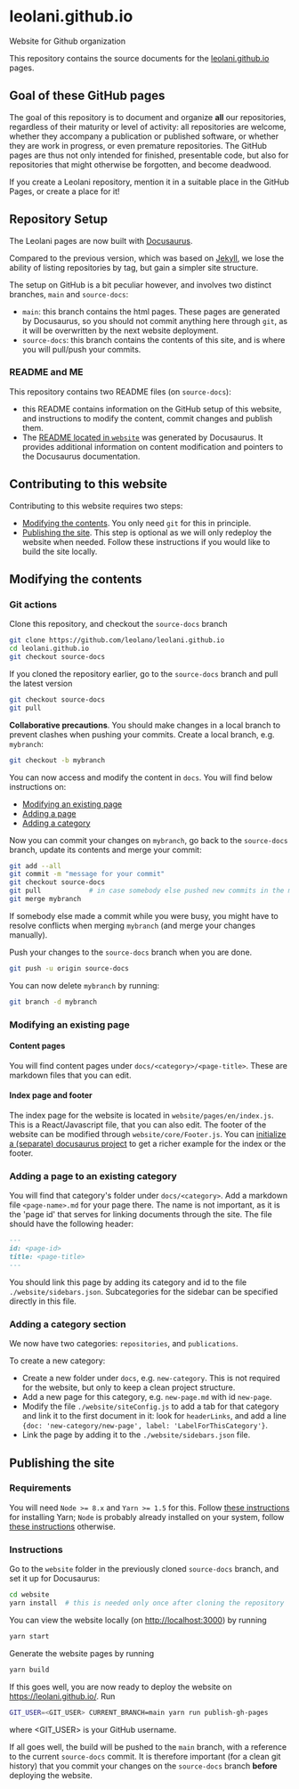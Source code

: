 # leolani.github.io
Website for Github organization

This repository contains the source documents for the [leolani.github.io](https://leolani.github.io) pages.

## Goal of these GitHub pages

The goal of this repository is to document and organize **all** our repositories, regardless of their maturity or level of activity: all repositories are welcome, whether they accompany a publication or published software, or whether they are work in progress, or even premature repositories. The GitHub pages are thus not only intended for finished, presentable code, but also for repositories that might otherwise be forgotten, and become deadwood.

If you create a Leolani repository, mention it in a suitable place in the GitHub Pages, or create a place for it!

## Repository Setup

The Leolani pages are now built with [Docusaurus](https://docusaurus.io/en/).

Compared to the previous version, which was based on [Jekyll](https://jekyllrb.com/), we lose the ability of listing repositories by tag, but gain a simpler site structure.

The setup on GitHub is a bit peculiar however, and involves two distinct branches, `main` and `source-docs`:

* `main`: this branch contains the html pages. These pages are generated by Docusaurus, so you should not commit anything here through `git`, as it will be overwritten by the next website deployment.
* `source-docs`: this branch contains the contents of this site, and is where you will pull/push your commits. 

### README and ME 

This repository contains two README files (on `source-docs`):

* this README contains information on the GitHub setup of this website, and instructions to modify the content, commit changes and publish them.
* The [README located in `website`](https://github.com/leolani/leolani.github.io/blob/source-docs/website/README.md) was generated by Docusaurus. It provides additional information on content modification and pointers to the Docusaurus documentation.

## Contributing to this website

Contributing to this website requires two steps:

- [Modifying the contents](#modifying-the-contents). You only need `git` for this in principle.
- [Publishing the site](#publishing-the-site). This step is optional as we will only redeploy the website when needed. Follow these instructions if you would like to build the site locally. 

## Modifying the contents

### Git actions 

Clone this repository, and checkout the `source-docs` branch

```sh
git clone https://github.com/leolano/leolani.github.io
cd leolani.github.io
git checkout source-docs
```

If you cloned the repository earlier, go to the `source-docs` branch and pull the latest version

```sh
git checkout source-docs
git pull
```

**Collaborative precautions**. You should make changes in a local branch to prevent clashes when pushing your commits. Create a local branch, e.g. `mybranch`:

```sh
git checkout -b mybranch
```

You can now access and modify the content in `docs`. You will find below instructions on: 

- [Modifying an existing page](#modifying-an-existing-page)
- [Adding a page](#adding-a-page-to-an-existing-category)
- [Adding a category](#adding-a-category-section)

Now you can commit your changes on `mybranch`, go back to the `source-docs` branch, update its contents and merge your commit:

```sh
git add --all
git commit -m "message for your commit"
git checkout source-docs
git pull 			# in case somebody else pushed new commits in the meantime...
git merge mybranch 
```

If somebody else made a commit while you were busy, you might have to resolve conflicts when merging `mybranch` (and merge your changes manually).

Push your changes to the `source-docs` branch when you are done.

```sh
git push -u origin source-docs
```

You can now delete `mybranch` by running:

```sh
git branch -d mybranch
```

### Modifying an existing page
#### Content pages

You will find content pages under `docs/<category>/<page-title>`. These are markdown files that you can edit.

#### Index page and footer

The index page for the website is located in `website/pages/en/index.js`. This is a React/Javascript file, that you can also edit. 
The footer of the website can be modified through `website/core/Footer.js`.
You can [initialize a (separate) docusaurus project](https://docusaurus.io/docs/en/installation) to get a richer example for the index or the footer.

### Adding a page to an existing category

You will find that category's folder under `docs/<category>`. Add a markdown file `<page-name>.md` for your page there. The name is not important, as it is the 'page id' that serves for linking documents through the site. The file should have the following header:

```md
---
id: <page-id>
title: <page-title>
---
```

You should link this page by adding its category and id to the file `./website/sidebars.json`. Subcategories for the sidebar can be specified directly in this file. 

### Adding a category section

We now have two categories: `repositories`, and `publications`.

To create a new category:

* Create a new folder under `docs`, e.g. `new-category`. This is not required for the website, but only to keep a clean project structure.
* Add a new page for this category, e.g. `new-page.md` with id `new-page`.
* Modify the file `./website/siteConfig.js` to add a tab for that category and link it to the first document in it: look for `headerLinks`, and add a line `{doc: 'new-category/new-page', label: 'LabelForThisCategory'}`.
* Link the page by adding it to the `./website/sidebars.json` file.


## Publishing the site

### Requirements

You will need `Node >= 8.x` and `Yarn >= 1.5` for this. Follow [these instructions](https://classic.yarnpkg.com/en/docs/install#mac-stable) for installing Yarn; `Node` is probably already installed on your system, follow [these instructions](https://nodejs.org/en/download/) otherwise.


### Instructions

Go to the `website` folder in the previously cloned `source-docs` branch, and set it up for Docusaurus:

```sh
cd website
yarn install  # this is needed only once after cloning the repository
```

You can view the website locally (on <http://localhost:3000>) by running

```sh
yarn start
```

Generate the website pages by running

```sh
yarn build
```

If this goes well, you are now ready to deploy the website on <https://leolani.github.io/>. Run

```sh
GIT_USER=<GIT_USER> CURRENT_BRANCH=main yarn run publish-gh-pages
```

where <GIT_USER> is your GitHub username.

If all goes well, the build will be pushed to the `main` branch, with a reference to the current `source-docs` commit. It is therefore important (for a clean git history) that you commit your changes on the `source-docs` branch **before** deploying the website.
